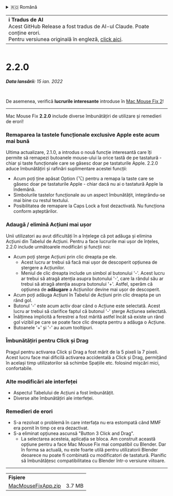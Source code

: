 <details>
<summary>🇷🇴 Română</summary>

[🇬🇧 English (GitHub)](https://github.com/noah-nuebling/mac-mouse-fix/releases/tag/2.2.0)\
[🇦🇩 Català](https://redirect.macmousefix.com/?target=mmf-release&tag=2.2.0&locale=ca)\
[🇩🇪 Deutsch](https://redirect.macmousefix.com/?target=mmf-release&tag=2.2.0&locale=de)\
[🇪🇸 Español](https://redirect.macmousefix.com/?target=mmf-release&tag=2.2.0&locale=es)\
[🇫🇷 Français](https://redirect.macmousefix.com/?target=mmf-release&tag=2.2.0&locale=fr)\
[🇮🇩 Indonesia](https://redirect.macmousefix.com/?target=mmf-release&tag=2.2.0&locale=id)\
[🇮🇹 Italiano](https://redirect.macmousefix.com/?target=mmf-release&tag=2.2.0&locale=it)\
[🇭🇺 Magyar](https://redirect.macmousefix.com/?target=mmf-release&tag=2.2.0&locale=hu)\
[🇳🇱 Nederlands](https://redirect.macmousefix.com/?target=mmf-release&tag=2.2.0&locale=nl)\
[🇵🇱 Polski](https://redirect.macmousefix.com/?target=mmf-release&tag=2.2.0&locale=pl)\
[🇧🇷 Português (Brasil)](https://redirect.macmousefix.com/?target=mmf-release&tag=2.2.0&locale=pt-BR)\
[🇵🇹 Português (Portugal)](https://redirect.macmousefix.com/?target=mmf-release&tag=2.2.0&locale=pt-PT)\
**🇷🇴 Română**\
[🇸🇪 Svenska](https://redirect.macmousefix.com/?target=mmf-release&tag=2.2.0&locale=sv)\
[🇻🇳 Tiếng Việt](https://redirect.macmousefix.com/?target=mmf-release&tag=2.2.0&locale=vi)\
[🇹🇷 Türkçe](https://redirect.macmousefix.com/?target=mmf-release&tag=2.2.0&locale=tr)\
[🇨🇿 Čeština](https://redirect.macmousefix.com/?target=mmf-release&tag=2.2.0&locale=cs)\
[🇬🇷 Ελληνικά](https://redirect.macmousefix.com/?target=mmf-release&tag=2.2.0&locale=el)\
[🇷🇺 Русский](https://redirect.macmousefix.com/?target=mmf-release&tag=2.2.0&locale=ru)\
[🇺🇦 Українська](https://redirect.macmousefix.com/?target=mmf-release&tag=2.2.0&locale=uk)\
[🇮🇱 עברית](https://redirect.macmousefix.com/?target=mmf-release&tag=2.2.0&locale=he)\
[🇸🇦 العربية](https://redirect.macmousefix.com/?target=mmf-release&tag=2.2.0&locale=ar)\
[🇮🇳 हिन्दी](https://redirect.macmousefix.com/?target=mmf-release&tag=2.2.0&locale=hi)\
[🇹🇭 ไทย](https://redirect.macmousefix.com/?target=mmf-release&tag=2.2.0&locale=th)\
[🇨🇳 中文 (简体)](https://redirect.macmousefix.com/?target=mmf-release&tag=2.2.0&locale=zh-Hans)\
[🇨🇳 中文 (繁體)](https://redirect.macmousefix.com/?target=mmf-release&tag=2.2.0&locale=zh-Hant)\
[🇭🇰 中文（香港)](https://redirect.macmousefix.com/?target=mmf-release&tag=2.2.0&locale=zh-HK)\
[🇯🇵 日本語](https://redirect.macmousefix.com/?target=mmf-release&tag=2.2.0&locale=ja)\
[🇰🇷 한국어](https://redirect.macmousefix.com/?target=mmf-release&tag=2.2.0&locale=ko)\
[Help translate Mac Mouse Fix to different languages!](https://github.com/noah-nuebling/mac-mouse-fix/discussions/731)
</details>
<table align=><td>
<b>ℹ️ Tradus de AI</b><br>
Acest GitHub Release a fost tradus de AI-ul Claude. Poate conține erori.<br>
Pentru versiunea originală în engleză, <a href="https://github.com/noah-nuebling/mac-mouse-fix/releases/tag/2.2.0">click aici</a>.
</td></table>

<table></table>

# 2.2.0
***Data lansării:** 15 ian. 2022*

<br>

De asemenea, verifică **lucrurile interesante** introduse în [Mac Mouse Fix 2](https://redirect.macmousefix.com/?target=mmf-release&tag=2.0.0&locale=ro)!

---

Mac Mouse Fix **2.2.0** include diverse îmbunătățiri de utilizare și remedieri de erori!

### Remaparea la tastele funcționale exclusive Apple este acum mai bună

Ultima actualizare, 2.1.0, a introdus o nouă funcție interesantă care îți permite să remapezi butoanele mouse-ului la orice tastă de pe tastatură - chiar și taste funcționale care se găsesc doar pe tastaturile Apple. 2.2.0 aduce îmbunătățiri și rafinări suplimentare acestei funcții:

- Acum poți ține apăsat Option (⌥) pentru a remapa la taste care se găsesc doar pe tastaturile Apple - chiar dacă nu ai o tastatură Apple la îndemână.
- Simbolurile tastelor funcționale au un aspect îmbunătățit, integrându-se mai bine cu restul textului.
- Posibilitatea de remapare la Caps Lock a fost dezactivată. Nu funcționa conform așteptărilor.

### Adaugă / elimină Acțiuni mai ușor

Unii utilizatori au avut dificultăți în a înțelege că pot adăuga și elimina Acțiuni din Tabelul de Acțiuni. Pentru a face lucrurile mai ușor de înțeles, 2.2.0 include următoarele modificări și funcții noi:

- Acum poți șterge Acțiuni prin clic dreapta pe ele.
  - Acest lucru ar trebui să facă mai ușor de descoperit opțiunea de ștergere a Acțiunilor.
  - Meniul de clic dreapta include un simbol al butonului '-'. Acest lucru ar trebui să atragă atenția asupra butonului '-', care la rândul său ar trebui să atragă atenția asupra butonului '+'. Astfel, sperăm că opțiunea de **adăugare** a Acțiunilor devine mai ușor de descoperit.
- Acum poți adăuga Acțiuni în Tabelul de Acțiuni prin clic dreapta pe un rând gol.
- Butonul '-' este acum activ doar când o Acțiune este selectată. Acest lucru ar trebui să clarifice faptul că butonul '-' șterge Acțiunea selectată.
- Înălțimea implicită a ferestrei a fost mărită astfel încât să existe un rând gol vizibil pe care se poate face clic dreapta pentru a adăuga o Acțiune.
- Butoanele '+' și '-' au acum tooltipuri.

### Îmbunătățiri pentru Click și Drag

Pragul pentru activarea Click și Drag a fost mărit de la 5 pixeli la 7 pixeli. Acest lucru face mai dificilă activarea accidentală a Click și Drag, permițând în același timp utilizatorilor să schimbe Spațiile etc. folosind mișcări mici, confortabile.

### Alte modificări ale interfeței

- Aspectul Tabelului de Acțiuni a fost îmbunătățit.
- Diverse alte îmbunătățiri ale interfeței.

### Remedieri de erori

- S-a rezolvat o problemă în care interfața nu era estompată când MMF era pornit în timp ce era dezactivat.
- S-a eliminat opțiunea ascunsă "Button 3 Click and Drag".
  - La selectarea acesteia, aplicația se bloca. Am construit această opțiune pentru a face Mac Mouse Fix mai compatibil cu Blender. Dar în forma sa actuală, nu este foarte utilă pentru utilizatorii Blender deoarece nu poate fi combinată cu modificatori de tastatură. Planific să îmbunătățesc compatibilitatea cu Blender într-o versiune viitoare.

---

<table align="start">
<tr>
    <td colspan=2>
        <b>Fișiere</b>
    </td>
</tr>
<tr>
    <td><a href="https://github.com/noah-nuebling/mac-mouse-fix/releases/download/2.2.0/MacMouseFixApp.zip">MacMouseFixApp.zip</a></td>
    <td>3.7 MB</td>
</tr>
</table>